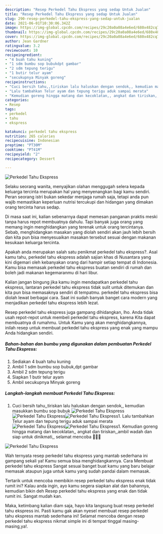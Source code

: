 ```yaml
---
description: "Resep Perkedel Tahu Ekspress yang sedap Untuk Jualan"
title: "Resep Perkedel Tahu Ekspress yang sedap Untuk Jualan"
slug: 290-resep-perkedel-tahu-ekspress-yang-sedap-untuk-jualan
date: 2021-06-01T10:30:06.342Z
image: https://img-global.cpcdn.com/recipes/29c20a0a08a4e6ed/680x482cq70/perkedel-tahu-ekspress-foto-resep-utama.jpg
thumbnail: https://img-global.cpcdn.com/recipes/29c20a0a08a4e6ed/680x482cq70/perkedel-tahu-ekspress-foto-resep-utama.jpg
cover: https://img-global.cpcdn.com/recipes/29c20a0a08a4e6ed/680x482cq70/perkedel-tahu-ekspress-foto-resep-utama.jpg
author: Jean Gardner
ratingvalue: 3.2
reviewcount: 10
recipeingredient:
- "4 buah tahu kuning"
- "1 sdm bumbu sop bubukdpt gambar"
- "2 sdm tepung terigu"
- "1 butir telur ayam"
- "secukupnya Minyak goreng"
recipeinstructions:
- "Cuci bersih tahu,,tiriskan lalu haluskan dengan sendok,, kemudian masukkan bumbu sop bubuk"
- "Lalu tambahkan Telur ayam dan tepung terigu aduk sampai merata"
- "Kemudian goreng hingga matang dan kecoklatan,, angkat dan tiriskan,,ambil wadah dan siap untuk dinikmati,, selamat mencoba 🙏😊😋"
categories:
- Resep
tags:
- perkedel
- tahu
- ekspress

katakunci: perkedel tahu ekspress 
nutrition: 265 calories
recipecuisine: Indonesian
preptime: "PT30M"
cooktime: "PT41M"
recipeyield: "2"
recipecategory: Dessert

---
```



![Perkedel Tahu Ekspress](https://img-global.cpcdn.com/recipes/29c20a0a08a4e6ed/680x482cq70/perkedel-tahu-ekspress-foto-resep-utama.jpg)

Selaku seorang wanita, menyajikan olahan menggugah selera kepada keluarga tercinta merupakan hal yang menyenangkan bagi kamu sendiri. Peran seorang istri bukan sekedar menjaga rumah saja, tetapi anda pun wajib memastikan keperluan nutrisi tercukupi dan hidangan yang dimakan orang tercinta harus sedap.

Di masa  saat ini, kalian sebenarnya dapat memesan panganan praktis meski tanpa harus repot membuatnya dahulu. Tapi banyak juga orang yang memang ingin menghidangkan yang terenak untuk orang tercintanya. Sebab, menghidangkan masakan yang diolah sendiri akan jauh lebih bersih dan kita pun bisa menyesuaikan masakan tersebut sesuai dengan makanan kesukaan keluarga tercinta. 



Apakah anda merupakan salah satu penikmat perkedel tahu ekspress?. Asal kamu tahu, perkedel tahu ekspress adalah sajian khas di Nusantara yang kini digemari oleh kebanyakan orang dari hampir setiap tempat di Indonesia. Kamu bisa memasak perkedel tahu ekspress buatan sendiri di rumah dan boleh jadi makanan kegemaranmu di hari libur.

Kalian jangan bingung jika kamu ingin mendapatkan perkedel tahu ekspress, lantaran perkedel tahu ekspress tidak sulit untuk ditemukan dan kita pun bisa memasaknya sendiri di tempatmu. perkedel tahu ekspress bisa diolah lewat berbagai cara. Saat ini sudah banyak banget cara modern yang menjadikan perkedel tahu ekspress lebih lezat.

Resep perkedel tahu ekspress juga gampang dihidangkan, lho. Anda tidak usah repot-repot untuk membeli perkedel tahu ekspress, karena Kita dapat membuatnya di rumahmu. Untuk Kamu yang akan menghidangkannya, inilah resep untuk membuat perkedel tahu ekspress yang enak yang mampu Anda hidangkan sendiri.

<!--inarticleads1-->

##### Bahan-bahan dan bumbu yang digunakan dalam pembuatan Perkedel Tahu Ekspress:

1. Sediakan 4 buah tahu kuning
1. Ambil 1 sdm bumbu sop bubuk,dpt gambar
1. Ambil 2 sdm tepung terigu
1. Siapkan 1 butir telur ayam
1. Ambil secukupnya Minyak goreng




<!--inarticleads2-->

##### Langkah-langkah membuat Perkedel Tahu Ekspress:

1. Cuci bersih tahu,,tiriskan lalu haluskan dengan sendok,, kemudian masukkan bumbu sop bubuk
<img src="https://img-global.cpcdn.com/steps/4a5f973b82131b0d/160x128cq70/perkedel-tahu-ekspress-langkah-memasak-1-foto.jpg" alt="Perkedel Tahu Ekspress"><img src="https://img-global.cpcdn.com/steps/9cc7d09f1674d89f/160x128cq70/perkedel-tahu-ekspress-langkah-memasak-1-foto.jpg" alt="Perkedel Tahu Ekspress"><img src="https://img-global.cpcdn.com/steps/824e573f4ed731c0/160x128cq70/perkedel-tahu-ekspress-langkah-memasak-1-foto.jpg" alt="Perkedel Tahu Ekspress">1. Lalu tambahkan Telur ayam dan tepung terigu aduk sampai merata
<img src="https://img-global.cpcdn.com/steps/ed8159bcc9cab6d0/160x128cq70/perkedel-tahu-ekspress-langkah-memasak-2-foto.jpg" alt="Perkedel Tahu Ekspress"><img src="https://img-global.cpcdn.com/steps/d4dd3bad4eb35a07/160x128cq70/perkedel-tahu-ekspress-langkah-memasak-2-foto.jpg" alt="Perkedel Tahu Ekspress">1. Kemudian goreng hingga matang dan kecoklatan,, angkat dan tiriskan,,ambil wadah dan siap untuk dinikmati,, selamat mencoba 🙏😊😋
<img src="https://img-global.cpcdn.com/steps/5ef2f2f565c50390/160x128cq70/perkedel-tahu-ekspress-langkah-memasak-3-foto.jpg" alt="Perkedel Tahu Ekspress">



Wah ternyata resep perkedel tahu ekspress yang mantab sederhana ini gampang sekali ya! Kamu semua bisa menghidangkannya. Cara Membuat perkedel tahu ekspress Sangat sesuai banget buat kamu yang baru belajar memasak ataupun juga untuk kamu yang sudah pandai dalam memasak.

Tertarik untuk mencoba membikin resep perkedel tahu ekspress enak tidak rumit ini? Kalau anda ingin, ayo kamu segera siapkan alat dan bahannya, kemudian bikin deh Resep perkedel tahu ekspress yang enak dan tidak rumit ini. Sangat mudah kan. 

Maka, ketimbang kalian diam saja, hayo kita langsung buat resep perkedel tahu ekspress ini. Pasti kamu gak akan nyesel membuat resep perkedel tahu ekspress mantab sederhana ini! Selamat mencoba dengan resep perkedel tahu ekspress nikmat simple ini di tempat tinggal masing-masing,ya!.

